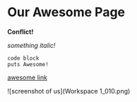 # Our Awesome Page

**Conflict!**

*something italic!*

    code block
    puts Awesome!

[awesome link](http://google.com)

![screenshot of us](Workspace 1_010.png)